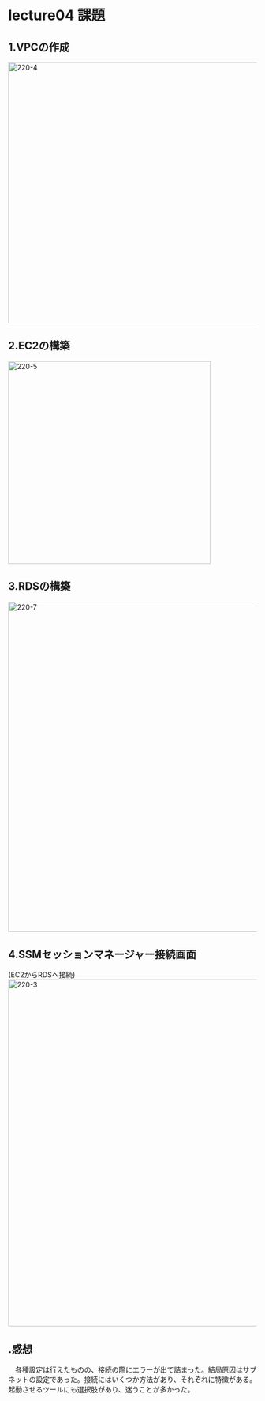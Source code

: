 # lecture04 課題
## 1.VPCの作成
<img width="528" alt="220-4" src="https://user-images.githubusercontent.com/79340862/220017876-8ca7d49a-7d9d-4bb6-b9e4-f863b2f98d9f.png">

## 2.EC2の構築
<img width="410" alt="220-5" src="https://user-images.githubusercontent.com/79340862/220017928-3bdbacbd-f282-4ad6-a4fe-0a0224a188fa.png">

## 3.RDSの構築
<img width="668" alt="220-7" src="https://user-images.githubusercontent.com/79340862/220017978-816bc277-573b-470f-95ca-1db020238344.png">

## 4.SSMセッションマネージャー接続画面
(EC2からRDSへ接続)  
<img width="702" alt="220-3" src="https://user-images.githubusercontent.com/79340862/220018291-ce0944cb-63ac-4ca8-a430-95cce060407a.png">

## .感想
　各種設定は行えたものの、接続の際にエラーが出て詰まった。結局原因はサブネットの設定であった。接続にはいくつか方法があり、それぞれに特徴がある。起動させるツールにも選択肢があり、迷うことが多かった。
